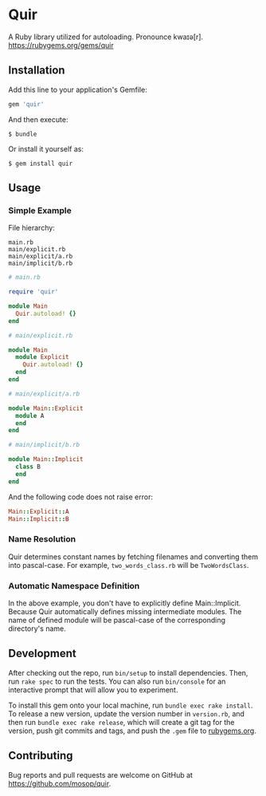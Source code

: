 # Quir

A Ruby library utilized for autoloading. Pronounce kwaɪə[r]. https://rubygems.org/gems/quir

## Installation

Add this line to your application's Gemfile:

```ruby
gem 'quir'
```

And then execute:

    $ bundle

Or install it yourself as:

    $ gem install quir

## Usage

### Simple Example

File hierarchy:

```
main.rb
main/explicit.rb
main/explicit/a.rb
main/implicit/b.rb
```

```ruby
# main.rb

require 'quir'

module Main
  Quir.autoload! {}
end

# main/explicit.rb

module Main
  module Explicit
    Quir.autoload! {}
  end
end

# main/explicit/a.rb

module Main::Explicit
  module A
  end
end

# main/implicit/b.rb

module Main::Implicit
  class B
  end
end
```

And the following code does not raise error:

```ruby
Main::Explicit::A
Main::Implicit::B
```

### Name Resolution

Quir determines constant names by fetching filenames and converting them into pascal-case. For example, `two_words_class.rb` will be `TwoWordsClass`.

### Automatic Namespace Definition

In the above example, you don't have to explicitly define Main::Implicit. Because Quir automatically defines missing intermediate modules. The name of defined module will be pascal-case of the corresponding directory's name.

## Development

After checking out the repo, run `bin/setup` to install dependencies. Then, run `rake spec` to run the tests. You can also run `bin/console` for an interactive prompt that will allow you to experiment.

To install this gem onto your local machine, run `bundle exec rake install`. To release a new version, update the version number in `version.rb`, and then run `bundle exec rake release`, which will create a git tag for the version, push git commits and tags, and push the `.gem` file to [rubygems.org](https://rubygems.org).

## Contributing

Bug reports and pull requests are welcome on GitHub at https://github.com/mosop/quir.
